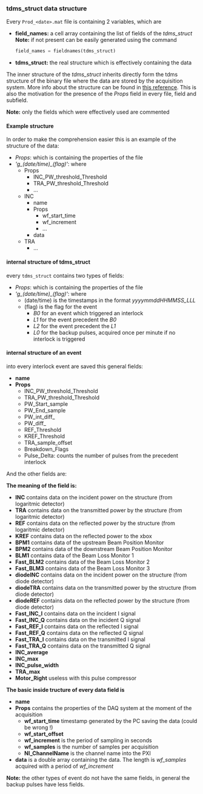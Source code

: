 ### tdms_struct data structure 

Every `Prod_<date>.mat` file is containing 2 variables, which are
* **field_names:** a cell array containing the list of fields of the *tdms_struct* 
**Note:** if not present can be easily generated using the command 

  ``` python
  field_names = fieldnames(tdms_struct)
  ```
* **tdms_struct:**  the real structure which is effectively containing the data

The inner structure of the *tdms_struct* inherits directly form the tdms structure of the binary file where the data are stored by the acquisition system. More info about the structure can be found in [this reference](http://www.ni.com/white-paper/5696/en/). This is also the motivation for the presence of the _Props_ field in every file, field and subfield.

**Note:** only the fields which were effectively used are commented

#### Example structure
In order to make the comprehension easier this is an example of the structure of the data:

* _Props_: which is containing the properties of the file
* *'g_(date/time)_(flag)'*: where
  * Props
    * INC_PW_threshold_Threshold
    * TRA_PW_threshold_Threshold
    * ...
  * INC
    * name
    * Props
      * wf_start_time
      * wf_increment
      * ...
    * data
  * TRA
    * ...

#### internal structure of tdms_struct
every `tdms_struct` contains two types of fields:
* _Props_: which is containing the properties of the file
* *'g_(date/time)_(flag)'*: where
  * (date/time) is the timestamps in the format _yyyymmddHHMMSS_LLL_
  * (flag) is the flag for the event 
    * _B0_ for an event which triggered an interlock
    * _L1_ for the event precedent the _B0_
    * _L2_ for the event precedent the _L1_
    * _L0_ for the backup pulses, acquired once per minute if no interlock is triggered

#### internal structure of an event
into every interlock event are saved this general fields:
* __name__
* __Props__
  * INC_PW_threshold_Threshold
  * TRA_PW_threshold_Threshold
  * PW_Start_sample
  * PW_End_sample
  * PW_int_diff_
  * PW_diff_
  * REF_Threshold
  * KREF_Threshold
  * TRA_sample_offset
  * Breakdown_Flags
  * Pulse_Delta: counts the number of pulses from the precedent interlock

And the other fields are:

**The meaning of the field is:**
* __INC__  contains data on the incident power on the structure (from logaritmic detector)
* __TRA__ contains data on the transmitted power by the structure (from logaritmic detector)
* __REF__ contains data on the reflected power by the structure (from logaritmic detector)
* __KREF__ contains data on the reflected power to the xbox
* __BPM1__ contains data of the upstream Beam Position Monitor
* __BPM2__ contains data of the downstream Beam Position Monitor
* __BLM1__ contains data of the Beam Loss Monitor 1
* **Fast_BLM2** contains data of the Beam Loss Monitor 2
* **Fast_BLM3** contains data of the Beam Loss Monitor 3
* **diodeINC** contains data on the incident power on the structure (from diode detector)
* **diodeTRA** contains data on the transmitted power by the structure (from diode detector)
* **diodeREF** contains data on the reflected power by the structure (from diode detector)
* **Fast_INC_I** contains data on the incident I signal
* **Fast_INC_Q** contains data on the incident Q signal
* **Fast_REF_I** contains data on the reflected I signal
* **Fast_REF_Q** contains data on the reflected Q signal
* **Fast_TRA_I** contains data on the transmitted I signal
* **Fast_TRA_Q** contains data on the transmitted Q signal
* **INC_average**
* **INC_max**
* **INC_pulse_width**
* **TRA_max**
* **Motor_Right** useless with this pulse compressor

**The basic inside tructure of every data field is**
* **name**
* **Props** contains the properties of the DAQ system at the moment of the acquisition
  * **wf_start_time** timestamp generated by the PC saving the data (could be wrong !)
  * **wf_start_offset** 
  * **wf_increment** is the period of sampling in seconds
  * **wf_samples** is the number of samples per acquisition
  * **NI_ChannelName** is the channel name into the PXI
* **data** is a double array containing the data. The length is *wf_samples* acquired with a period of  *wf_increment*

**Note:** the other types of event do not have the same fields, in general the backup pulses have less fields.
